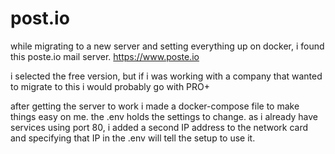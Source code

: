 # post.io

while migrating to a new server and setting everything up on docker, i found this poste.io mail server. 
https://www.poste.io

i selected the free version, but if i was working with a company that wanted to migrate to this i would probably go with PRO+

after getting the server to work i made a docker-compose file to make things easy on me.
the .env holds the settings to change. 
as i already have services using port 80, i added a second IP address to the network card and specifying that IP in the .env will tell the setup to use it.

